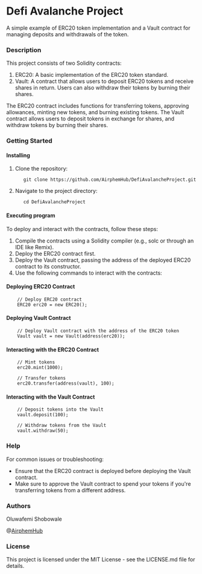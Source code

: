 # Defi Avalanche Project
A simple example of ERC20 token implementation and a Vault contract for managing deposits and withdrawals of the token.

### Description
This project consists of two Solidity contracts:
1. ERC20: A basic implementation of the ERC20 token standard.
2. Vault: A contract that allows users to deposit ERC20 tokens and receive shares in return. Users can also withdraw their tokens by burning their shares.

The ERC20 contract includes functions for transferring tokens, approving allowances, minting new tokens, and burning existing tokens. The Vault contract allows users to deposit tokens in exchange for shares, and withdraw tokens by burning their shares.

### Getting Started
#### Installing
1. Clone the repository:
    ```
       git clone https://github.com/AirphemHub/DefiAvalancheProject.git
    ```
3. Navigate to the project directory:
    ```
       cd DefiAvalancheProject
    ```

#### Executing program
To deploy and interact with the contracts, follow these steps:
1. Compile the contracts using a Solidity compiler (e.g., solc or through an IDE like Remix).
2. Deploy the ERC20 contract first.
3. Deploy the Vault contract, passing the address of the deployed ERC20 contract to its constructor.
4. Use the following commands to interact with the contracts:

#### Deploying ERC20 Contract
    
        // Deploy ERC20 contract
        ERC20 erc20 = new ERC20();
    
#### Deploying Vault Contract
    
        // Deploy Vault contract with the address of the ERC20 token
        Vault vault = new Vault(address(erc20));
    
#### Interacting with the ERC20 Contract
    
        // Mint tokens
        erc20.mint(1000);

        // Transfer tokens
        erc20.transfer(address(vault), 100);
    
#### Interacting with the Vault Contract
    
        // Deposit tokens into the Vault
        vault.deposit(100);

        // Withdraw tokens from the Vault
        vault.withdraw(50);
    

### Help
For common issues or troubleshooting:
- Ensure that the ERC20 contract is deployed before deploying the Vault contract.
- Make sure to approve the Vault contract to spend your tokens if you're transferring tokens from a different address.

### Authors
Oluwafemi Shobowale

@[AirphemHub](https://github.com/AirphemHub)

### License
This project is licensed under the MIT License - see the LICENSE.md file for details.





